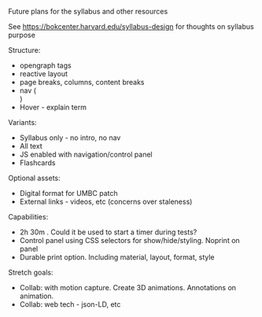 Future plans for the syllabus and other resources

See https://bokcenter.harvard.edu/syllabus-design for thoughts on syllabus purpose

Structure:
- opengraph tags
- reactive layout
- page breaks, columns, content breaks
- nav (<nav>)
- Hover - explain term

Variants:
- Syllabus only - no intro, no nav 
- All text
- JS enabled with navigation/control panel
- Flashcards

Optional assets:
- Digital format for UMBC patch
- External links - videos, etc (concerns over staleness)

Capabilities:
- <time datetime="PT2H30M">2h 30m</time> . Could it be used to start a timer during tests?
- Control panel using CSS selectors for show/hide/styling. Noprint on panel
- Durable print option. Including material, layout, format, style

Stretch goals:
- Collab: with motion capture. Create 3D animations. Annotations on animation.
- Collab: web tech - json-LD, etc